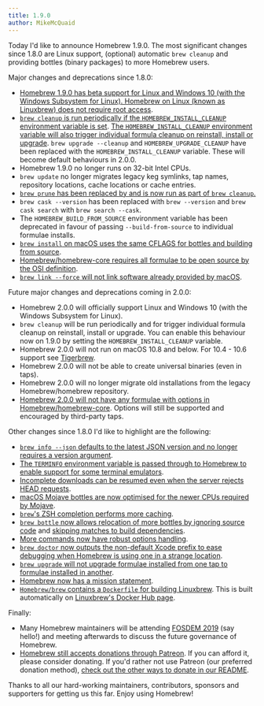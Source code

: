 ```yaml
---
title: 1.9.0
author: MikeMcQuaid
---
```

Today I'd like to announce Homebrew 1.9.0. The most significant changes since 1.8.0 are Linux support, (optional) automatic `brew cleanup` and providing bottles (binary packages) to more Homebrew users.

Major changes and deprecations since 1.8.0:

- [Homebrew 1.9.0 has beta support for Linux and Windows 10 (with the Windows Subsystem for Linux). Homebrew on Linux (known as Linuxbrew) does not require root access](https://github.com/Homebrew/brew/pull/5483).
- [`brew cleanup` is run periodically if the `HOMEBREW_INSTALL_CLEANUP` environment variable is set](https://github.com/Homebrew/brew/pull/5472). [The `HOMEBREW_INSTALL_CLEANUP` environment variable will also trigger individual formula cleanup on reinstall, install or upgrade](https://github.com/Homebrew/brew/pull/5165). `brew upgrade --cleanup` and `HOMEBREW_UPGRADE_CLEANUP` have been replaced with the `HOMEBREW_INSTALL_CLEANUP` variable. These will become default behaviours in 2.0.0.
- Homebrew 1.9.0 no longer runs on 32-bit Intel CPUs.
- `brew update` no longer migrates legacy keg symlinks, tap names, repository locations, cache locations or cache entries.
- [`brew prune` has been replaced by and is now run as part of `brew cleanup`.](https://github.com/Homebrew/brew/pull/5467)
- `brew cask --version` has been replaced with `brew --version` and `brew cask search` with `brew search --cask`.
- The `HOMEBREW_BUILD_FROM_SOURCE` environment variable has been deprecated in favour of passing `--build-from-source` to individual formulae installs.
- [`brew install` on macOS uses the same CFLAGS for bottles and building from source](https://github.com/Homebrew/brew/pull/5491).
- [Homebrew/homebrew-core requires all formulae to be open source by the OSI definition](https://github.com/Homebrew/brew/pull/5406).
- [`brew link --force` will not link software already provided by macOS](https://github.com/Homebrew/brew/pull/5383).

Future major changes and deprecations coming in 2.0.0:

- Homebrew 2.0.0 will officially support Linux and Windows 10 (with the Windows Subsystem for Linux).
- `brew cleanup` will be run periodically and for trigger individual formula cleanup on reinstall, install or upgrade. You can enable this behaviour now on 1.9.0 by setting the `HOMEBREW_INSTALL_CLEANUP` variable.
- Homebrew 2.0.0 will not run on macOS 10.8 and below. For 10.4 - 10.6 support see [Tigerbrew](https://github.com/mistydemeo/tigerbrew).
- Homebrew 2.0.0 will not be able to create universal binaries (even in taps).
- Homebrew 2.0.0 will no longer migrate old installations from the legacy Homebrew/homebrew repository.
- [Homebrew 2.0.0 will not have any formulae with options in Homebrew/homebrew-core](https://github.com/Homebrew/homebrew-core/issues/31510). Options will still be supported and encouraged by third-party taps.

Other changes since 1.8.0 I'd like to highlight are the following:

- [`brew info --json` defaults to the latest JSON version and no longer requires a version argument](https://github.com/Homebrew/brew/pull/5478).
- [The `TERMINFO` environment variable is passed through to Homebrew to enable support for some terminal emulators](https://github.com/Homebrew/brew/pull/5445).
- [Incomplete downloads can be resumed even when the server rejects HEAD requests](https://github.com/Homebrew/brew/pull/5421).
- [macOS Mojave bottles are now optimised for the newer CPUs required by Mojave](https://github.com/Homebrew/brew/pull/5435).
- [`brew`'s ZSH completion performs more caching](https://github.com/Homebrew/brew/pull/5388).
- [`brew bottle` now allows relocation of more bottles by ignoring source code](https://github.com/Homebrew/brew/pull/5368) and [skipping matches to build dependencies](https://github.com/Homebrew/brew/pull/5366).
- [More commands now have robust options handling](https://github.com/Homebrew/brew/pull/5292).
- [`brew doctor` now outputs the non-default Xcode prefix to ease debugging when Homebrew is using one in a strange location](https://github.com/Homebrew/brew/pull/5358).
- [`brew upgrade` will not upgrade formulae installed from one tap to formulae installed in another](https://github.com/Homebrew/brew/pull/5291).
- [Homebrew now has a mission statement](https://github.com/Homebrew/brew/pull/5223).
- [`Homebrew/brew` contains a `Dockerfile` for building Linuxbrew](https://github.com/Homebrew/brew/pull/5169). This is built automatically on [Linuxbrew's Docker Hub page](https://hub.docker.com/r/linuxbrew/linuxbrew/).

Finally:

- Many Homebrew maintainers will be attending [FOSDEM 2019](https://fosdem.org/2019/) (say hello!) and meeting afterwards to discuss the future governance of Homebrew.
- [Homebrew still accepts donations through Patreon](https://www.patreon.com/homebrew). If you can afford it, please consider donating. If you'd rather not use Patreon (our preferred donation method), [check out the other ways to donate in our README](https://github.com/homebrew/brew/#donations).

Thanks to all our hard-working maintainers, contributors, sponsors and supporters for getting us this far. Enjoy using Homebrew!
